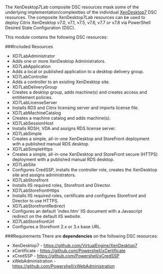 The XenDesktop7Lab composite DSC resources mask some of the underlying implementation/complexities
of the individual [XenDesktop7](https://github.com/VirtualEngine/XenDesktop7) DSC resources.
The composite XenDesktop7Lab resources can be used to deploy Citrix XenDesktop v7.0, v7.1, v7.5, v7.6,
v7.7 or v7.8 via PowerShell Desired State Configuration (DSC).

This module contains the following DSC resources:

###Included Resources
* XD7LabAdministrator
 * Adds one or more XenDesktop Administrators.
* XD7LabApplication
 * Adds a local or published application to a desktop delivery group.
* XD7LabController
 * Adds a controller to an existing XenDesktop site.
* XD7LabDeliveryGroup
 * Creates a desktop group, adds machine(s) and creates access and entitlement policies.
* XD7LabLicenseServer
 * Installs RDS and Citrix licensing server and imports license file.
* XD7LabMachineCatalog
 * Creates a machine catalog and adds machine(s).
* XD7LabSessionHost
 * Installs RDSH, VDA and assigns RDS license server.
* XD7LabSimple
 * Creates a simple, all-in-one XenDesktop and StoreFront deployment with a published manual RDS desktop.
* XD7LabSimpleHttps
 * Creates a simple, all-in-one XenDesktop and StoreFront secure (HTTPS) deployment with a published manual RDS desktop.
* XD7LabSite
 * Configures CredSSP, installs the controller role, creates the XenDesktop site and assigns administrators.
* XD7LabStorefront
 * Installs IIS required roles, Storefront and Director.
* XD7LabStorefrontHttps
 * Installs IIS required roles, certificate and configures Storefront and Director to use HTTPS.
* XD7LabStorefrontRedirect
 * Configures an default 'index.htm' IIS document with a Javascript redirect on the default IIS website.
* XD7LabStorefrontUrl
 * Configures a Storefront 2.x or 3.x base URL. 

###Requirements
There are __dependencies__ on the following DSC resources:

* XenDesktop7 - https://github.com/VirtualEngine/XenDesktop7
* xCertificate - https://github.com/Powershell/xCertificate
* xCredSSP - https://github.com/Powershell/xCredSSP
* xWebAdministration - https://github.com/Powershell/xWebAdministration
